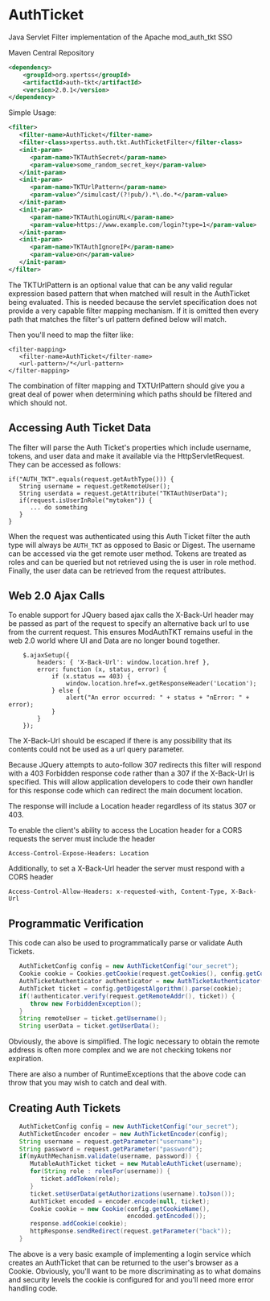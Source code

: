 # AuthTicket
Java Servlet Filter implementation of the Apache mod_auth_tkt SSO


Maven Central Repository

```xml
<dependency>
    <groupId>org.xpertss</groupId>
    <artifactId>auth-tkt</artifactId>
    <version>2.0.1</version>
</dependency>
```


Simple Usage:
```xml
<filter>
   <filter-name>AuthTicket</filter-name>
   <filter-class>xpertss.auth.tkt.AuthTicketFilter</filter-class>
   <init-param>
      <param-name>TKTAuthSecret</param-name>
      <param-value>some_random_secret_key</param-value>
   </init-param>
   <init-param>
      <param-name>TKTUrlPattern</param-name>
      <param-value>^/simulcast/(?!pub/).*\.do.*</param-value>
   </init-param>
   <init-param>
      <param-name>TKTAuthLoginURL</param-name>
      <param-value>https://www.example.com/login?type=1</param-value>
   </init-param>
   <init-param>
      <param-name>TKTAuthIgnoreIP</param-name>
      <param-value>on</param-value>
   </init-param>
</filter>
```
The TKTUrlPattern is an optional value that can be any valid regular expression
based pattern that when matched will result in the AuthTicket being evaluated.
This is needed because the servlet specification does not provide a very capable
filter mapping mechanism. If it is omitted then every path that matches the
filter's url pattern defined below will match.

Then you'll need to map the filter like:
```
<filter-mapping>
   <filter-name>AuthTicket</filter-name>
   <url-pattern>/*</url-pattern>
</filter-mapping>
```

The combination of filter mapping and TXTUrlPattern should give you a great deal
of power when determining which paths should be filtered and which should not.


Accessing Auth Ticket Data
--------------------------

The filter will parse the Auth Ticket's properties which include username, tokens,
and user data and make it available via the HttpServletRequest. They can be accessed
as follows:

```
if("AUTH_TKT".equals(request.getAuthType())) {
   String username = request.getRemoteUser();
   String userdata = request.getAttribute("TKTAuthUserData");
   if(request.isUserInRole("mytoken")) {
      ... do something
   }
}
```

When the request was authenticated using this Auth Ticket filter the auth type will
always be `AUTH_TKT` as opposed to Basic or Digest. The username can be accessed via
the get remote user method. Tokens are treated as roles and can be queried but not
retrieved using the is user in role method. Finally, the user data can be retrieved
from the request attributes.


Web 2.0 Ajax Calls
------------------

To enable support for JQuery based ajax calls the X-Back-Url header may be passed as
part of the request to specify an alternative back url to use from the current request.
This ensures ModAuthTKT remains useful in the web 2.0 world where UI and Data are no
longer bound together.

```
    $.ajaxSetup({
        headers: { 'X-Back-Url': window.location.href },
        error: function (x, status, error) {
            if (x.status == 403) {
                window.location.href=x.getResponseHeader('Location');
            } else {
                alert("An error occurred: " + status + "nError: " + error);
            }
        }
    });
```
The X-Back-Url should be escaped if there is any possibility that its contents could
not be used as a url query parameter.

Because JQuery attempts to auto-follow 307 redirects this filter will respond with a
403 Forbidden response code rather than a 307 if the X-Back-Url is specified. This
will allow application developers to code their own handler for this response code
which can redirect the main document location.

The response will include a Location header regardless of its status 307 or 403.

To enable the client's ability to access the Location header for a CORS requests the
server must include the header

```
Access-Control-Expose-Headers: Location
```

Additionally, to set a X-Back-Url header the server must respond with a CORS header

```
Access-Control-Allow-Headers: x-requested-with, Content-Type, X-Back-Url
```


Programmatic Verification
-------------------------

This code can also be used to programmatically parse or validate Auth Tickets.

```java
   AuthTicketConfig config = new AuthTicketConfig("our_secret");
   Cookie cookie = Cookies.getCookie(request.getCookies(), config.getCookieName());
   AuthTicketAuthenticator authenticator = new AuthTicketAuthenticator(config);
   AuthTicket ticket = config.getDigestAlgorithm().parse(cookie);
   if(!authenticator.verify(request.getRemoteAddr(), ticket)) {
      throw new ForbiddenException();
   }
   String remoteUser = ticket.getUsername();
   String userData = ticket.getUserData();
```

Obviously, the above is simplified. The logic necessary to obtain the remote
address is often more complex and we are not checking tokens nor expiration.

There are also a number of RuntimeExceptions that the above code can throw that
you may wish to catch and deal with.


Creating Auth Tickets
---------------------

```java
   AuthTicketConfig config = new AuthTicketConfig("our_secret");
   AuthTicketEncoder encoder = new AuthTicketEncoder(config);
   String username = request.getParameter("username");
   String password = request.getParameter("password");
   if(myAuthMechanism.validate(username, password)) {
      MutableAuthTicket ticket = new MutableAuthTicket(username);
      for(String role : rolesFor(username)) {
         ticket.addToken(role);
      }
      ticket.setUserData(getAuthorizations(username).toJson());
      AuthTicket encoded = encoder.encode(null, ticket);
      Cookie cookie = new Cookie(config.getCookieName(),
                                 encoded.getEncoded());
      response.addCookie(cookie);
      httpResponse.sendRedirect(request.getParameter("back"));
   }
```

The above is a very basic example of implementing a login service which creates
an AuthTicket that can be returned to the user's browser as a Cookie. Obviously,
you'll want to be more discriminating as to what domains and security levels the
cookie is configured for and you'll need more error handling code.